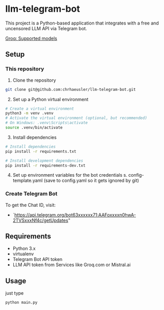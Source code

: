# llm-telegram-bot

This project is a Python-based application that integrates with a free and uncensored LLM API via Telegram bot.

[Groq: Supported models](https://console.groq.com/docs/models)

## Setup

### This repository

1. Clone the repository

```bash
git clone git@github.com:chrhaeusler/llm-telegram-bot.git
```

2. Set up a Python virtual environment

```bash
# Create a virtual environment
python3 -m venv .venv
# Activate the virtual environment (optional, but recommended)
# On Windows: .venv\Scripts\activate
source .venv/bin/activate
```

3. Install dependencies

```bash
# Install dependencies
pip install -r requirements.txt

# Install development dependencies
pip install -r requirements-dev.txt
```

4. Set up environment variables for the bot credentials
   s. config-template.yaml (save to config.yaml so it gets ignored by git)

### Create Telegram Bot

To get the Chat ID, visit:

- `https://api.telegram.org/bot63xxxxxx71:AAFoxxxxn0hwA-2TVSxxxNf4c/getUpdates"

## Requirements

- Python 3.x
- virtualenv
- Telegram Bot API token
- LLM API token from Services like Groq.com or Mistral.ai

## Usage
just type
```bash
python main.py